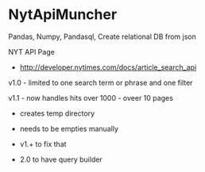 NytApiMuncher
=============

Pandas, Numpy, Pandasql, Create relational DB from json

NYT API Page
- http://developer.nytimes.com/docs/article_search_api

v1.0 - limited to one search term or phrase and one filter

v1.1 - now handles hits over 1000 - oveer 10 pages

- creates temp directory
- needs to be empties manually
- v1.+ to fix that

- 2.0 to have query builder
